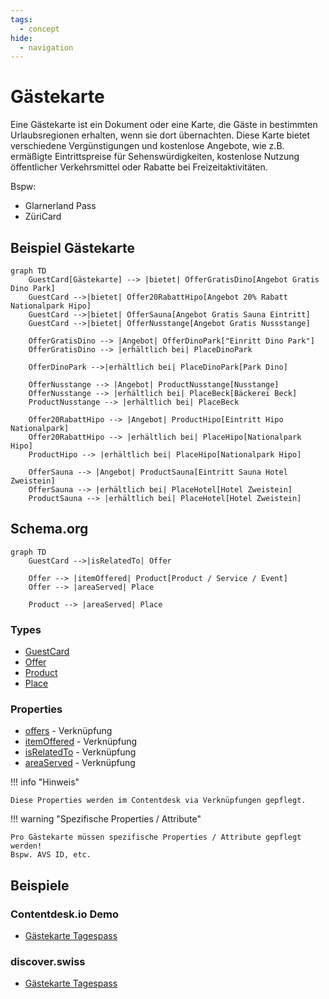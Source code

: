 ```yaml
---
tags:
  - concept
hide:
  - navigation
---
```

# Gästekarte

Eine Gästekarte ist ein Dokument oder eine Karte, die Gäste in bestimmten Urlaubsregionen erhalten, wenn sie dort übernachten. Diese Karte bietet verschiedene Vergünstigungen und kostenlose Angebote, wie z.B. ermäßigte Eintrittspreise für Sehenswürdigkeiten, kostenlose Nutzung öffentlicher Verkehrsmittel oder Rabatte bei Freizeitaktivitäten.

Bspw:

* Glarnerland Pass 
* ZüriCard

## Beispiel Gästekarte
``` mermaid
graph TD
    GuestCard[Gästekarte] --> |bietet| OfferGratisDino[Angebot Gratis Dino Park]
    GuestCard -->|bietet| Offer20RabattHipo[Angebot 20% Rabatt Nationalpark Hipo]
    GuestCard -->|bietet| OfferSauna[Angebot Gratis Sauna Eintritt]
    GuestCard -->|bietet| OfferNusstange[Angebot Gratis Nussstange]

    OfferGratisDino --> |Angebot| OfferDinoPark["Einritt Dino Park"]
    OfferGratisDino --> |erhältlich bei| PlaceDinoPark

    OfferDinoPark -->|erhältlich bei| PlaceDinoPark[Park Dino]

    OfferNusstange --> |Angebot| ProductNusstange[Nusstange]
    OfferNusstange --> |erhältlich bei| PlaceBeck[Bäckerei Beck]
    ProductNusstange --> |erhältlich bei| PlaceBeck

    Offer20RabattHipo --> |Angebot| ProductHipo[Eintritt Hipo Nationalpark]
    Offer20RabattHipo --> |erhältlich bei| PlaceHipo[Nationalpark Hipo]
    ProductHipo --> |erhältlich bei| PlaceHipo[Nationalpark Hipo]

    OfferSauna --> |Angebot| ProductSauna[Eintritt Sauna Hotel Zweistein]
    OfferSauna --> |erhältlich bei| PlaceHotel[Hotel Zweistein]
    ProductSauna --> |erhältlich bei| PlaceHotel[Hotel Zweistein]
```

## Schema.org
``` mermaid
graph TD
    GuestCard -->|isRelatedTo| Offer

    Offer --> |itemOffered| Product[Product / Service / Event]
    Offer --> |areaServed| Place

    Product --> |areaServed| Place
```

### Types

* [GuestCard](../../schema/GuestCard)
* [Offer](../../schema/Offer)
* [Product](../../schema/Product)
* [Place](../../schema/Place)

### Properties

* [offers](../../schema/offers) - Verknüpfung
* [itemOffered](../../schema/itemOffered) - Verknüpfung
* [isRelatedTo](../../schema/isRelatedTo) - Verknüpfung
* [areaServed](../../schema/areaServed) - Verknüpfung

!!! info "Hinweis"

    Diese Properties werden im Contentdesk via Verknüpfungen gepflegt.

!!! warning "Spezifische Properties / Attribute"

    Pro Gästekarte müssen spezifische Properties / Attribute gepflegt werden!
    Bspw. AVS ID, etc.

## Beispiele

### Contentdesk.io Demo

- [Gästekarte Tagespass](https://demo.pim.tso.ch/#/enrich/product/74589a84-bfb9-4fcb-a086-a349ba10205d)

### discover.swiss

- [Gästekarte Tagespass](https://partner-test.discover.swiss/infocenter/details/Product/ctd_74589a84-bfb9-4fcb-a086-a349ba10205d?tab=0)
